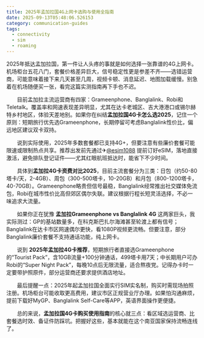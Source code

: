 ```yaml
---
title: 2025年孟加拉国4G上网卡选购与使用全指南
date: 2025-09-13T05:48:06.526153
category: communication-guides
tags:
  - connectivity
  - sim
  - roaming
---
```


2025年抵达孟加拉国，第一件让人头疼的事就是如何选择一张靠谱的4G上网卡。机场柜台五花八门，套餐价格差异巨大，信号稳定性更是参差不齐——选错运营商，可能意味着接下来几天甚至几周，视频卡顿、消息延迟、地图加载缓慢。别急着在机场随便买一张，看完这篇实测指南再下手也不迟。

　　目前孟加拉主流运营商有四家：Grameenphone、Banglalink、Robi和Teletalk。覆盖率和网速表现差异明显，尤其在达卡老城区、吉大港港口或锡尔赫特乡村地区，体验天差地别。如果你在纠结**孟加拉国4G卡怎么选2025**，记住一个原则：短期旅行优先选Grameenphone，长期停留可考虑Banglalink性价比，偏远地区建议双卡双持。

　　说到实际使用，2025年多数套餐都已支持4G+，但要注意有些廉价套餐可能限速或限制热点共享。推荐出发前先通过✈[@esim1088](https://t.me/s/esim1088) 提前订好eSIM，落地直接激活，避免排队登记证件——尤其红眼航班抵达时，能省下不少时间。

　　具体到**孟加拉4G卡资费对比2025**，目前主流套餐分为三类：日包（约50-80塔卡/天，2-4GB）、周包（300-500塔卡，10-20GB）和月包（800-1200塔卡，40-70GB）。Grameenphone略贵但信号最稳，Banglalink经常推出社交媒体免流包，Robi在城市性价比高但郊区偶尔失联。建议根据行程长短灵活选择，不必一味追求大流量。

　　如果你正在犹豫 **孟加拉Grameenphone vs Banglalink 4G** 这两家巨头，我实际测过：GP的基站数量多，在科克斯巴扎尔海滩甚至轮渡上都有信号；Banglalink在达卡市区网速偶尔更快，看1080P视频更流畅。但要注意，部分Banglalink廉价套餐不支持通话功能，纯上网卡。

　　说到 **2025年孟加拉4G卡推荐**，短期旅行者直接选Grameenphone的“Tourist Pack”，含10GB流量+100分钟通话，499塔卡用7天；中长期用户可办Robi的“Super Night Pack”，每晚10点后无限流量，适合熬夜党。记得办卡时一定要带护照原件，部分运营商还要求提供酒店地址。

　　最后提醒一点：2025年起孟加拉国全面实行SIM实名制，购买时需现场拍照注册。机场柜台可能收取更高费用，建议市区正规营业厅办理。如果怕沟通麻烦，提前下载好MyGP、Banglalink Self-Care等APP，英语界面操作更便捷。

　　总的来说，**孟加拉国4G卡购买使用指南**的核心就三点：看区域选运营商、比套餐选时效、备证件防踩坑。把握好这些，基本就能在这个南亚国家保持流畅连线了。